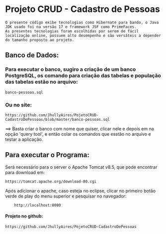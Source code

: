 # Projeto CRUD - Cadastro de Pessoas
    O presente código exibe tecnologias como Hibernate para bando, o Java JDK usado foi na versão 17 e framework JSF como PrimeFaces. 
    As presentes tecnologias foram escolhidas por serem de fácil localização online, possuem alto desempenho e são versáteis a depender do tamanho proposto ao projeto.

## Banco de Dados: 
### Para executar o banco, sugiro a criação de um banco PostgreSQL, os comando para criação das tabelas e população das tabelas estão no arquivo:

```
banco-pessoas.sql
```

### Ou no site:

```
https://github.com/JhullyAires/PojetoCRUD-CadastroDePessoas/blob/master/banco-pessoas.sql
```

==> Basta criar o banco com nome que quiser, clicar nele e depois em na opção 'query tool', e então colar os comandos que esstão no arquivo e testar a aplicação.

## Para executar o Programa:
Será necessário para o server o Apache Tomcat v8.5, que pode encontrar para download em:
```
https://tomcat.apache.org/download-80.cgi
```

Após adicionar o apache, caso esteja no eclipse, clicar no primeiro botão verde de play do menu superior e pesquisar 
no navegador:

```
    http://localhost:8080
```

#### Projeto no github:
```
https://github.com/JhullyAires/PojetoCRUD-CadastroDePessoas
```
